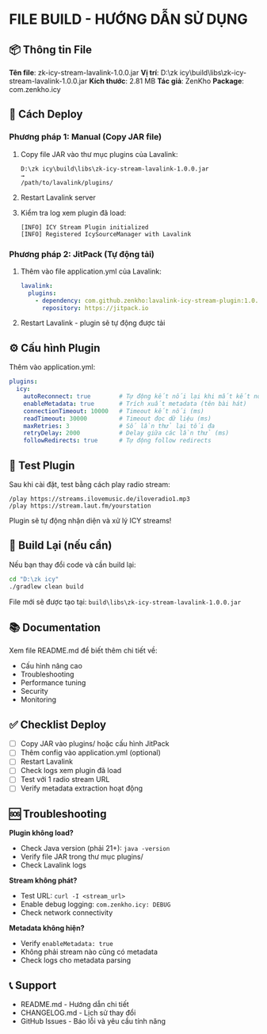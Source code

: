 # FILE BUILD - HƯỚNG DẪN SỬ DỤNG

## 📦 Thông tin File

**Tên file**: zk-icy-stream-lavalink-1.0.0.jar
**Vị trí**: D:\zk icy\build\libs\zk-icy-stream-lavalink-1.0.0.jar
**Kích thước**: 2.81 MB
**Tác giả**: ZenKho
**Package**: com.zenkho.icy

## 🚀 Cách Deploy

### Phương pháp 1: Manual (Copy JAR file)

1. Copy file JAR vào thư mục plugins của Lavalink:
   ```
   D:\zk icy\build\libs\zk-icy-stream-lavalink-1.0.0.jar
   → 
   /path/to/lavalink/plugins/
   ```

2. Restart Lavalink server

3. Kiểm tra log xem plugin đã load:
   ```
   [INFO] ICY Stream Plugin initialized
   [INFO] Registered IcySourceManager with Lavalink
   ```

### Phương pháp 2: JitPack (Tự động tải)

1. Thêm vào file application.yml của Lavalink:
   ```yaml
   lavalink:
     plugins:
       - dependency: com.github.zenkho:lavalink-icy-stream-plugin:1.0.0
         repository: https://jitpack.io
   ```

2. Restart Lavalink - plugin sẽ tự động được tải

## ⚙️ Cấu hình Plugin

Thêm vào application.yml:

```yaml
plugins:
  icy:
    autoReconnect: true        # Tự động kết nối lại khi mất kết nối
    enableMetadata: true       # Trích xuất metadata (tên bài hát)
    connectionTimeout: 10000   # Timeout kết nối (ms)
    readTimeout: 30000         # Timeout đọc dữ liệu (ms)
    maxRetries: 3              # Số lần thử lại tối đa
    retryDelay: 2000           # Delay giữa các lần thử (ms)
    followRedirects: true      # Tự động follow redirects
```

## 📝 Test Plugin

Sau khi cài đặt, test bằng cách play radio stream:

```
/play https://streams.ilovemusic.de/iloveradio1.mp3
/play https://stream.laut.fm/yourstation
```

Plugin sẽ tự động nhận diện và xử lý ICY streams!

## 🔄 Build Lại (nếu cần)

Nếu bạn thay đổi code và cần build lại:

```bash
cd "D:\zk icy"
./gradlew clean build
```

File mới sẽ được tạo tại: `build\libs\zk-icy-stream-lavalink-1.0.0.jar`

## 📚 Documentation

Xem file README.md để biết thêm chi tiết về:
- Cấu hình nâng cao
- Troubleshooting
- Performance tuning
- Security
- Monitoring

## ✅ Checklist Deploy

- [ ] Copy JAR vào plugins/ hoặc cấu hình JitPack
- [ ] Thêm config vào application.yml (optional)
- [ ] Restart Lavalink
- [ ] Check logs xem plugin đã load
- [ ] Test với 1 radio stream URL
- [ ] Verify metadata extraction hoạt động

## 🆘 Troubleshooting

**Plugin không load?**
- Check Java version (phải 21+): `java -version`
- Verify file JAR trong thư mục plugins/
- Check Lavalink logs

**Stream không phát?**
- Test URL: `curl -I <stream_url>`
- Enable debug logging: `com.zenkho.icy: DEBUG`
- Check network connectivity

**Metadata không hiện?**
- Verify `enableMetadata: true`
- Không phải stream nào cũng có metadata
- Check logs cho metadata parsing

## 📞 Support

- README.md - Hướng dẫn chi tiết
- CHANGELOG.md - Lịch sử thay đổi
- GitHub Issues - Báo lỗi và yêu cầu tính năng
